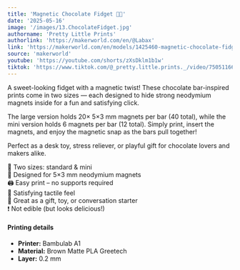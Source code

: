 ```yaml
---
title: 'Magnetic Chocolate Fidget 🍫🧲'
date: '2025-05-16'
image: '/images/13.ChocolateFidget.jpg'
authorname: 'Pretty Little Prints'
authorlink: 'https://makerworld.com/en/@Labax'
link: 'https://makerworld.com/en/models/1425460-magnetic-chocolate-fidget-bars-big-mini#profileId-1481546'
source: 'makerworld'
youtube: 'https://youtube.com/shorts/zXsDklm1b1w'
tiktok: 'https://www.tiktok.com/@_pretty.little.prints._/video/7505116629513162006'
---
```


A sweet-looking fidget with a magnetic twist! These chocolate bar-inspired prints come in two sizes — each designed to hide strong neodymium magnets inside for a fun and satisfying click.

The large version holds 20× 5×3 mm magnets per bar (40 total), while the mini version holds 6 magnets per bar (12 total). Simply print, insert the magnets, and enjoy the magnetic snap as the bars pull together!

Perfect as a desk toy, stress reliever, or playful gift for chocolate lovers and makers alike.

🍫 Two sizes: standard & mini<br>
🧲 Designed for 5×3 mm neodymium magnets<br>
🖨️ Easy print – no supports required<br>
👐 Satisfying tactile feel<br>
🎁 Great as a gift, toy, or conversation starter<br>
❗ Not edible (but looks delicious!)<br>

#### Printing details
- **Printer:** Bambulab A1
- **Material:** Brown Matte PLA Greetech
- **Layer:** 0.2 mm